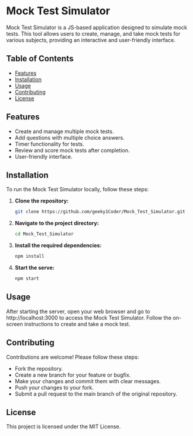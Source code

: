 # Mock Test Simulator

Mock Test Simulator is a JS-based application designed to simulate mock tests. This tool allows users to create, manage, and take mock tests for various subjects, providing an interactive and user-friendly interface.

## Table of Contents
- [Features](#features)
- [Installation](#installation)
- [Usage](#usage)
- [Contributing](#contributing)
- [License](#license)

## Features
- Create and manage multiple mock tests.
- Add questions with multiple choice answers.
- Timer functionality for tests.
- Review and score mock tests after completion.
- User-friendly interface.

## Installation
To run the Mock Test Simulator locally, follow these steps:

1. **Clone the repository:**
   ```bash
   git clone https://github.com/geeky1Coder/Mock_Test_Simulator.git
2. **Navigate to the project directory:**
   ```bash
   cd Mock_Test_Simulator
3. **Install the required dependencies:**
   ```bash
   npm install
4. **Start the serve:**
   ```bash
   npm start

## Usage
After starting the server, open your web browser and go to http://localhost:3000 to access the Mock Test Simulator. Follow the on-screen instructions to create and take a mock test.

## Contributing
Contributions are welcome! Please follow these steps:
  - Fork the repository.
  - Create a new branch for your feature or bugfix.
  - Make your changes and commit them with clear messages.
  - Push your changes to your fork.
  - Submit a pull request to the main branch of the original repository.

## License
This project is licensed under the MIT License.

